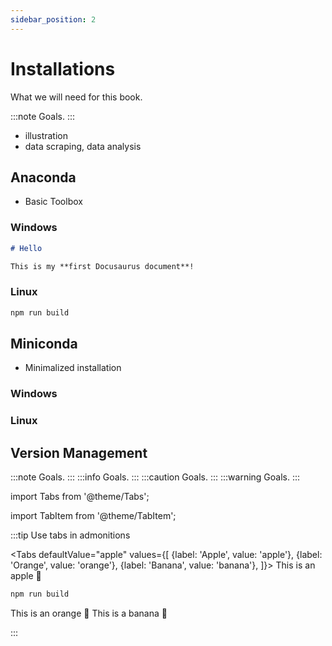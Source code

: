 ```yaml
---
sidebar_position: 2
---
```


# Installations

What we will need for this book.

:::note
Goals.
:::

- illustration
- data scraping, data analysis

## Anaconda

- Basic Toolbox

### Windows

```md title="docs/hello.md"
# Hello

This is my **first Docusaurus document**!
```

### Linux

```bash
npm run build
```

## Miniconda

- Minimalized installation

### Windows
### Linux

## Version Management

:::note
Goals.
:::
:::info
Goals.
:::
:::caution
Goals.
:::
:::warning
Goals.
:::

import Tabs from '@theme/Tabs';

import TabItem from '@theme/TabItem';

:::tip Use tabs in admonitions

<Tabs
  defaultValue="apple"
  values={[
    {label: 'Apple', value: 'apple'},
    {label: 'Orange', value: 'orange'},
    {label: 'Banana', value: 'banana'},
  ]}>
  <TabItem value="apple">This is an apple 🍎

  ```bash
  npm run build
  ```
  </TabItem>
  <TabItem value="orange">This is an orange 🍊</TabItem>
  <TabItem value="banana">This is a banana 🍌</TabItem>
</Tabs>

:::
